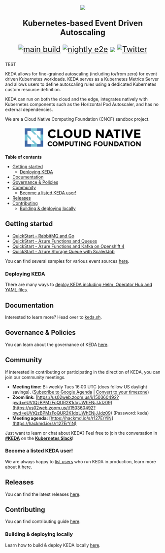 <p align="center"><img src="images/logos/keda-word-colour.png" width="300"/></p>
<p style="font-size: 25px" align="center"><b>Kubernetes-based Event Driven Autoscaling</b></p>
<p style="font-size: 25px" align="center">
<a href="https://github.com/kedacore/keda/actions?query=workflow%3Amain-build"><img src="https://github.com/kedacore/keda/workflows/main-build/badge.svg" alt="main build"></a>
<a href="https://github.com/kedacore/keda/actions?query=workflow%3Anightly-e2e-test"><img src="https://github.com/kedacore/keda/workflows/nightly-e2e-test/badge.svg" alt="nightly e2e"></a>
<a href="https://bestpractices.coreinfrastructure.org/projects/3791"><img src="https://bestpractices.coreinfrastructure.org/projects/3791/badge"></a>
<a href="https://twitter.com/kedaorg"><img src="https://img.shields.io/twitter/follow/kedaorg?style=social" alt="Twitter"></a></p>

TEST

KEDA allows for fine-grained autoscaling (including to/from zero) for event driven Kubernetes workloads. KEDA serves
as a Kubernetes Metrics Server and allows users to define autoscaling rules using a dedicated Kubernetes custom
resource definition.

KEDA can run on both the cloud and the edge, integrates natively with Kubernetes components such as the Horizontal
Pod Autoscaler, and has no external dependencies.

We are a Cloud Native Computing Foundation (CNCF) sandbox project.
<p align="center"><img src="https://raw.githubusercontent.com/kedacore/keda/main/images/logo-cncf.svg" height="75px"></p>

<!-- START doctoc generated TOC please keep comment here to allow auto update -->
<!-- DON'T EDIT THIS SECTION, INSTEAD RE-RUN doctoc TO UPDATE -->
**Table of contents**

- [Getting started](#getting-started)
  - [Deploying KEDA](#deploying-keda)
- [Documentation](#documentation)
- [Governance & Policies](#governance--policies)
- [Community](#community)
  - [Become a listed KEDA user!](#become-a-listed-keda-user)
- [Releases](#releases)
- [Contributing](#contributing)
  - [Building & deploying locally](#building--deploying-locally)

<!-- END doctoc generated TOC please keep comment here to allow auto update -->

## Getting started

* [QuickStart - RabbitMQ and Go](https://github.com/kedacore/sample-go-rabbitmq)
* [QuickStart - Azure Functions and Queues](https://github.com/kedacore/sample-hello-world-azure-functions)
* [QuickStart - Azure Functions and Kafka on Openshift 4](https://github.com/kedacore/sample-azure-functions-on-ocp4)
* [QuickStart - Azure Storage Queue with ScaledJob](https://github.com/kedacore/sample-go-storage-queue)

You can find several samples for various event sources [here](https://github.com/kedacore/samples).

### Deploying KEDA

There are many ways to [deploy KEDA including Helm, Operator Hub and YAML files](https://keda.sh/docs/latest/deploy/).

## Documentation

Interested to learn more? Head over to [keda.sh](https://keda.sh).

## Governance & Policies

You can learn about the governance of KEDA [here](https://github.com/kedacore/governance).

## Community

If interested in contributing or participating in the direction of KEDA, you can join our community meetings.

* **Meeting time:** Bi-weekly Tues 16:00 UTC (does follow US daylight savings).
([Subscribe to Google Agenda](https://calendar.google.com/calendar?cid=bjE0bjJtNWM0MHVmam1ob2ExcTgwdXVkOThAZ3JvdXAuY2FsZW5kYXIuZ29vZ2xlLmNvbQ) |
 [Convert to your timezone](https://www.thetimezoneconverter.com/?t=04%3A00%20pm&tz=UTC))
* **Zoom link:** [https://us02web.zoom.us/j/150360492?pwd=eUVtQzBPMzFoQUR2K1dqUWhENjJJdz09](https://us02web.zoom.us/j/150360492?pwd=eUVtQzBPMzFoQUR2K1dqUWhENjJJdz09)  (Password: keda)
* **Meeting agenda:** [https://hackmd.io/s/r127ErYiN](https://hackmd.io/s/r127ErYiN)

Just want to learn or chat about KEDA? Feel free to join the conversation in
**[#KEDA](https://kubernetes.slack.com/messages/CKZJ36A5D)** on the **[Kubernetes Slack](https://slack.k8s.io/)**!

### Become a listed KEDA user!

We are always happy to [list users](https://keda.sh/community/#users) who run KEDA in production, learn more about it [here](https://github.com/kedacore/keda-docs#become-a-listed-keda-user).

## Releases

You can find the latest releases [here](https://github.com/kedacore/keda/releases).

## Contributing

You can find contributing guide [here](./CONTRIBUTING.md).

### Building & deploying locally
Learn how to build & deploy KEDA locally [here](./BUILD.md).
